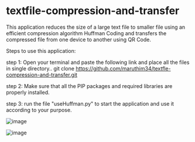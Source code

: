 # textfile-compression-and-transfer
This application reduces the size of a large text file to smaller file using an efficient compression algorithm Huffman Coding and transfers the compressed file from one device to another using QR Code.


Steps to use this application:


step 1: Open your terminal and paste the following link and place all the files in single directory..
git clone https://github.com/maruthim34/textfle-compression-and-transfer.git


step 2: Make sure that all the PIP packages and required libraries are properly installed.


step 3: run the file "useHuffman.py" to start the application and use it according to your purpose.


![image](https://user-images.githubusercontent.com/68149242/200238400-588ef6e6-9ade-4480-99e9-90e0f4266f23.png)


![image](https://user-images.githubusercontent.com/68149242/200238478-eee66df2-a054-4cad-90f5-02c0ddcdc05f.png)

